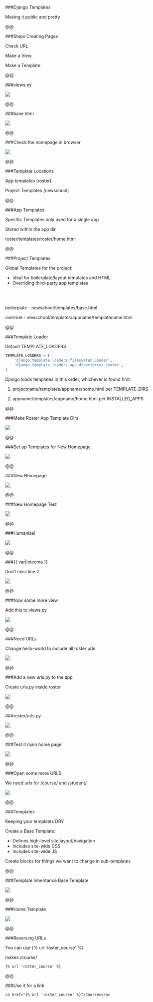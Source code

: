 ###Django Templates

Making it public and pretty

@@

###Steps Creating Pages

Check URL

Make a View

Make a Template

@@

###views.py

![](images/image1.png)

@@

###base.html

![](images/image2.png)

@@

###Check the homepage in browser

![](images/image3.png)

@@

###Template Locations

App templates (roster)

Project Templates (newschool)

@@

###App Templates

Specific Templates only used for a single app

Stored within the app dir

roster/templates/roster/home.html

@@

###Project Templates

Global Templates for the project:

* Ideal for boilerplate/layout templates and HTML
* Overriding third-party app templates
<br/>
<br/>

boilerplate - newschool/templates/base.html

override - newschool/templates/appname/templatename.html

@@

###Template Loader

Default TEMPLATE_LOADERS

```python
TEMPLATE_LOADERS = (
    'django.template.loaders.filesystem.Loader',
    'django.template.loaders.app_directories.Loader',
)
 ```

Django loads templates in this order, whichever is found first:

1. projectname/templates/appname/home.html per TEMPLATE_DIRS

1. appname/templates/appname/home.html per INSTALLED_APPS

@@

###Make Roster App Template Dirs

![](images/image4.png)

@@

###Set up Templates for New Homepage

![](images/image5.png)

@@

###New Homepage

![](images/image6.png)

@@

###New Homepage Test

![](images/image7.png)

@@

###Humanize!

![](images/image8.png)

@@

###{{ var|intcoma }}

Don’t miss line 2.

![](images/image9.png)

@@

###Now some more view

Add this to views.py

![](images/image10.png)

@@

###Need URLs

Change hello-world to include all roster urls.

![](images/image11.png)

@@

###Add a new urls.py to the app

Create urls.py inside roster

![](images/image12.png)

@@

###roster/urls.py

![](images/image13.png)

@@

###Test it main home page

![](images/image14.png)

@@

###Open some more URLS

We need urls for /course/ and /student/

![](images/image15.png)

@@

###Templates

Keeping your templates DRY

Create a Base Template:

* Defines high-level site layout/navigation
* Includes site-wide CSS
* Includes site-wide JS

Create blocks for things we want to change in sub-templates

@@

###Template Inheritance Base Template

![](images/image16.png)

@@

###Home Template

![](images/image17.png)

@@

###Reversing URLs

You can use {% url ‘roster_course' %}

makes /course/

```
{% url 'roster_course' %}

```

@@

###Use it for a link

```
<a href="{% url 'roster_course' %}">Courses</a>
```

